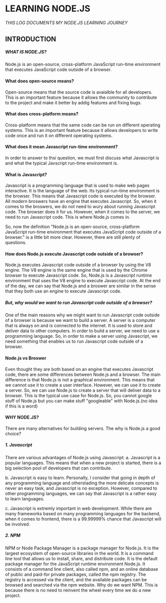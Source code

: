 # LEARNING NODE.JS

###### THIS LOG DOCUMENTS MY NODE.JS LEARNING JOURNEY

## INTRODUCTION

##### WHAT IS NODE.JS?

Node.js is an open-source, cross-platform JavaScript run-time environment that executes JavaScript code outside of a browser.

#### What does open-source means?

Open-source means that the source code is avaialble for all developers. This is an important feature because it allows the community to contribute to the project and make it better by addig features and fixing bugs.

#### What does cross-platform means?

Cross-platform means that the same code can be run on different operating systems. This is an important feature because it allows developers to write code once and run it on different operating systems.

#### What does it mean Javascript run-time environment?

In order to answer to thsi question, we must first discuss what Javascript is and what the typical Javscript run-time environment is.

#### What is Javascript?

Javascript is a programming language that is used to make web pages interactive. It is the language of the web. Its typical run-time environment is the browser. This means that Javascript code is executed by the browser. All modern broswers have an engine that executes Javascript. So, when it comes to the broswers, we do not need to wury about running Javascript code. The browser does it for us. However, when it comes to the server, we need to run Javascript code. This is where Node.js comes in.

So, now the definition "Node.js is an open-source, cross-platform JavaScript run-time environment that executes JavaScript code outside of a browser." is a little bit more clear. However, there are still plenty of questions.

#### How does Node.js execute Javascript code outside of a browser?

Node.js executes Javascript code outside of a browser by using the V8 engine. The V8 engine is the same engine that is used by the Chrome browser to execute Javascript code. So, Node.js is a Javascript runtime environment that uses the V8 engine to execute Javascript code. At the end of the day, we can say that Node.js and a broswer are similar in the sense that they both use an engine to execute Javascript code.

##### But, why would we want to run Javascript code outside of a browser?

One of the main reasons why we might want to run Javascript code outside of a browser is because we want to build a server. A server is a computer that is always on and is connected to the internet. It is used to store and deliver data to other computers. In order to build a server, we need to use a programming language. So, in order to make a server using Javascript, we need something that enables us to run Javascript code outside of a browser.

#### Node.js vs Broswer

Even thought they are both based on an engine that executes Javascript code, there are some differences between Node.js and a browser. The main difference is that Node.js is not a graphical environment. This means that we cannot use it to create a user interface. However, we can use it to create a server. So, we can use Node.js to create a server that will deliver data to a browser. This is the typical use case for Node.js. So, you cannot google stuff of Node.js but you can make stuff "googleable" with Node.js.(no idea if this is a word)

#### WHY NODE.JS?
There are many alternatives for building servers. The why is Node.js a good choice?

##### 1. Javascript

There are various advantages of Node.js using Javascript:
a. Javascript is a popular languages. This means that when a new project is started, there is a big selection pool of developers that can contribute.

b. Javascript is easy to learn. Personally, I consider that going in depth of any programming language and otherstading the more delicate concepts is never an easy task, and Javascript is no exception. However, compared to other programming languages, we can say that Javascript is a rather easy to learn languages.

c. Javascript is extremly important in web development. While there are many frameworks based on many programming languages for the backend, when it comes to frontend, there is a 99.99999% chance that Javascript will be involved.

##### 2. NPM
   NPM or Node Package Manager is a package manager for Node.js. It is the largest ecosystem of open-source libraries in the world. It is a command line tool that allows us to install, share, and distribute code. It is the default package manager for the JavaScript runtime environment Node.js. It consists of a command line client, also called npm, and an online database of public and paid-for private packages, called the npm registry. The registry is accessed via the client, and the available packages can be browsed and searched via the npm website. Why do we want NPM. This is because there is no need to reinvent the wheel every time we do a new project.


